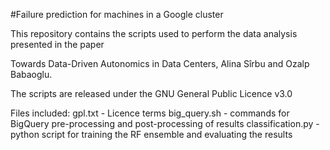 #Failure prediction for machines in a Google cluster 

This repository contains the scripts used to perform the data analysis presented in the paper 

Towards Data-Driven Autonomics in Data Centers, Alina Sîrbu and Ozalp Babaoglu.

The scripts are released under the GNU General Public Licence v3.0

Files included:
gpl.txt   - Licence terms
big_query.sh  - commands for BigQuery pre-processing and post-processing of results
classification.py - python script for training the RF ensemble and evaluating the results
